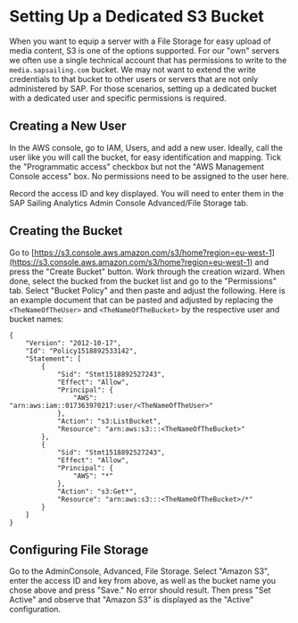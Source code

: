 # Setting Up a Dedicated S3 Bucket

When you want to equip a server with a File Storage for easy upload of media content, S3 is one of the options supported. For our "own" servers we often use a single technical account that has permissions to write to the ``media.sapsailing.com`` bucket. We may not want to extend the write credentials to that bucket to other users or servers that are not only administered by SAP. For those scenarios, setting up a dedicated bucket with a dedicated user and specific permissions is required.

## Creating a New User

In the AWS console, go to IAM, Users, and add a new user. Ideally, call the user like you will call the bucket, for easy identification and mapping. Tick the "Programmatic access" checkbox but not the "AWS Management Console access" box. No permissions need to be assigned to the user here.

Record the access ID and key displayed. You will need to enter them in the SAP Sailing Analytics Admin Console Advanced/File Storage tab.

## Creating the Bucket

Go to [https://s3.console.aws.amazon.com/s3/home?region=eu-west-1](https://s3.console.aws.amazon.com/s3/home?region=eu-west-1) and press the "Create Bucket" button. Work through the creation wizard. When done, select the bucked from the bucket list and go to the "Permissions" tab. Select "Bucket Policy" and then paste and adjust the following. Here is an example document that can be pasted and adjusted by replacing the ``<TheNameOfTheUser>`` and ``<TheNameOfTheBucket>`` by the respective user and bucket names:

```
{
    "Version": "2012-10-17",
    "Id": "Policy1518892533142",
    "Statement": [
        {
            "Sid": "Stmt1518892527243",
            "Effect": "Allow",
            "Principal": {
                "AWS": "arn:aws:iam::017363970217:user/<TheNameOfTheUser>"
            },
            "Action": "s3:ListBucket",
            "Resource": "arn:aws:s3:::<TheNameOfTheBucket>"
        },
        {
            "Sid": "Stmt1518892527243",
            "Effect": "Allow",
            "Principal": {
                "AWS": "*"
            },
            "Action": "s3:Get*",
            "Resource": "arn:aws:s3:::<TheNameOfTheBucket>/*"
        }
    ]
}
```

## Configuring File Storage

Go to the AdminConsole, Advanced, File Storage. Select "Amazon S3", enter the access ID and key from above, as well as the bucket name you chose above and press "Save." No error should result. Then press "Set Active" and observe that "Amazon S3" is displayed as the "Active" configuration.